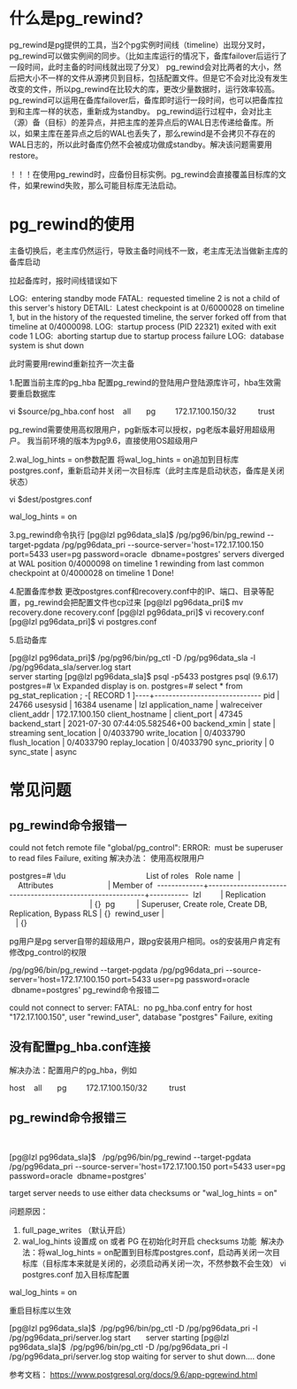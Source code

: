 ​

# 什么是pg_rewind?
pg_rewind是pg提供的工具，当2个pg实例时间线（timeline）出现分叉时，pg_rewind可以做实例间的同步。（比如主库运行的情况下，备库failover后运行了一段时间，此时主备的时间线就出现了分叉）
pg_rewind会对比两者的大小，然后把大小不一样的文件从源拷贝到目标，包括配置文件。但是它不会对比没有发生改变的文件，所以pg_rewind在比较大的库，更改少量数据时，运行效率较高。
pg_rewind可以运用在备库failover后，备库即时运行一段时间，也可以把备库拉到和主库一样的状态，重新成为standby。
pg_rewind运行过程中，会对比主（源）备（目标）的差异点，并把主库的差异点后的WAL日志传递给备库。所以，如果主库在差异点之后的WAL也丢失了，那么rewind是不会拷贝不存在的WAL日志的，所以此时备库仍然不会被成功做成standby。解决该问题需要用restore。

！！！在使用pg_rewind时，应备份目标实例。pg_rewind会直接覆盖目标库的文件，如果rewind失败，那么可能目标库无法启动。

# pg_rewind的使用
主备切换后，老主库仍然运行，导致主备时间线不一致，老主库无法当做新主库的备库启动

拉起备库时，报时间线错误如下

LOG:  entering standby mode
FATAL:  requested timeline 2 is not a child of this server's history
DETAIL:  Latest checkpoint is at 0/6000028 on timeline 1, but in the history of the requested timeline, the server forked off from that timeline at 0/4000098.
LOG:  startup process (PID 22321) exited with exit code 1
LOG:  aborting startup due to startup process failure
LOG:  database system is shut down

此时需要用rewind重新拉齐一次主备


1.配置当前主库的pg_hba
配置pg_rewind的登陆用户登陆源库许可，hba生效需要重启数据库

vi $source/pg_hba.conf
host    all       pg         172.17.100.150/32          trust


pg_rewind需要使用高权限用户，pg新版本可以授权，pg老版本最好用超级用户。
我当前环境的版本为pg9.6，直接使用OS超级用户

2.wal_log_hints = on参数配置
将wal_log_hints = on追加到目标库postgres.conf，重新启动并关闭一次目标库（此时主库是启动状态，备库是关闭状态）

vi $dest/postgres.conf

wal_log_hints = on

3.pg_rewind命令执行
[pg@lzl pg96data_sla]$ /pg/pg96/bin/pg_rewind --target-pgdata /pg/pg96data_pri --source-server='host=172.17.100.150 port=5433 user=pg password=oracle  dbname=postgres'
servers diverged at WAL position 0/4000098 on timeline 1
rewinding from last common checkpoint at 0/4000028 on timeline 1
Done!


4.配置备库参数
更改postgres.conf和recovery.conf中的IP、端口、目录等配置，pg_rewind会把配置文件也cp过来
[pg@lzl pg96data_pri]$ mv recovery.done recovery.conf
[pg@lzl pg96data_pri]$ vi recovery.conf
[pg@lzl pg96data_pri]$ vi postgres.conf

5.启动备库

[pg@lzl pg96data_pri]$  /pg/pg96/bin/pg_ctl -D /pg/pg96data_sla -l /pg/pg96data_sla/server.log start        
server starting
[pg@lzl pg96data_sla]$ psql -p5433 postgres
psql (9.6.17)
postgres=# \x
Expanded display is on.
postgres=# select * from  pg_stat_replication ;
-[ RECORD 1 ]----+------------------------------
pid              | 24766
usesysid         | 16384
usename          | lzl
application_name | walreceiver
client_addr      | 172.17.100.150
client_hostname  | 
client_port      | 47345
backend_start    | 2021-07-30 07:44:05.582546+00
backend_xmin     | 
state            | streaming
sent_location    | 0/4033790
write_location   | 0/4033790
flush_location   | 0/4033790
replay_location  | 0/4033790
sync_priority    | 0
sync_state       | async


# 常见问题
## pg_rewind命令报错一

could not fetch remote file "global/pg_control": ERROR:  must be superuser to read files
Failure, exiting
解决办法：
使用高权限用户

postgres=# \du
                                    List of roles
  Role name  |                         Attributes                         | Member of 
-------------+------------------------------------------------------------+-----------
 lzl         | Replication                                                | {}
 pg          | Superuser, Create role, Create DB, Replication, Bypass RLS | {}
 rewind_user |                                                            | {}


pg用户是pg server自带的超级用户，跟pg安装用户相同。os的安装用户肯定有修改pg_control的权限

/pg/pg96/bin/pg_rewind --target-pgdata /pg/pg96data_pri --source-server='host=172.17.100.150 port=5433 user=pg password=oracle  dbname=postgres'
pg_rewind命令报错二
 

could not connect to server: FATAL:  no pg_hba.conf entry for host "172.17.100.150", user "rewind_user", database "postgres"
Failure, exiting

## 没有配置pg_hba.conf连接
解决办法：配置用户的pg_hba，例如

host    all       pg         172.17.100.150/32          trust

## pg_rewind命令报错三
 

[pg@lzl pg96data_sla]$   /pg/pg96/bin/pg_rewind --target-pgdata /pg/pg96data_pri --source-server='host=172.17.100.150 port=5433 user=pg password=oracle  dbname=postgres'

target server needs to use either data checksums or "wal_log_hints = on"

问题原因：
1. full_page_writes （默认开启）
2. wal_log_hints 设置成 on 或者 PG 在初始化时开启 checksums 功能 
解决办法：将wal_log_hints = on配置到目标库postgres.conf，启动再关闭一次目标库（目标库本来就是关闭的，必须启动再关闭一次，不然参数不会生效）
vi postgres.conf 加入目标库配置

wal_log_hints = on

重启目标库以生效

[pg@lzl pg96data_sla]$  /pg/pg96/bin/pg_ctl -D /pg/pg96data_pri -l /pg/pg96data_pri/server.log start      
server starting
[pg@lzl pg96data_sla]$  /pg/pg96/bin/pg_ctl -D /pg/pg96data_pri -l /pg/pg96data_pri/server.log stop
waiting for server to shut down.... done

参考文档：
https://www.postgresql.org/docs/9.6/app-pgrewind.html

​
